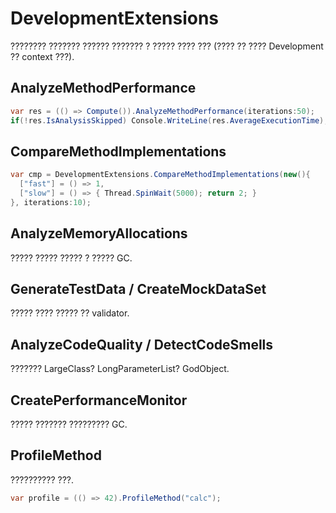 # DevelopmentExtensions
???????? ??????? ?????? ??????? ? ????? ???? ??? (???? ?? ???? Development ?? context ???).

## AnalyzeMethodPerformance
```csharp
var res = (() => Compute()).AnalyzeMethodPerformance(iterations:50);
if(!res.IsAnalysisSkipped) Console.WriteLine(res.AverageExecutionTime);
```

## CompareMethodImplementations
```csharp
var cmp = DevelopmentExtensions.CompareMethodImplementations(new(){
  ["fast"] = () => 1,
  ["slow"] = () => { Thread.SpinWait(5000); return 2; }
}, iterations:10);
```

## AnalyzeMemoryAllocations
????? ????? ????? ? ????? GC.

## GenerateTestData / CreateMockDataSet
????? ???? ????? ?? validator.

## AnalyzeCodeQuality / DetectCodeSmells
??????? LargeClass? LongParameterList? GodObject.

## CreatePerformanceMonitor
????? ??????? ????????? GC.

## ProfileMethod
?????????? ???.
```csharp
var profile = (() => 42).ProfileMethod("calc");
```
